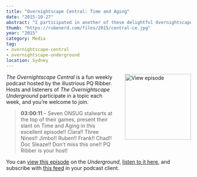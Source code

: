 ```yaml
---
title: "Overnightscape Central: Time and Aging"
date: "2015-10-27"
abstract: "I participated in another of these delightful Overnightscape Underground productions by PQ Ribber."
thumb: "https://rubenerd.com/files/2015/central-ce.jpg"
year: "2015"
category: Media
tag:
- overnightscape-central
- overnightscape-underground
location: Sydney
---
```

<p class="show-cover"><a href="https://onsug.com/archives/18010/"><img src="https://rubenerd.com/files/2015/central-ce.jpg" alt="View episode" style="float:right; margin:0 0 1em 2em; width:180px; height:180px;" /></a></p>

*The Overnightscape Central* is a fun weekly podcast hosted by the illustrious PQ Ribber. Hosts and listeners of *The Overnightscape Underground* participate in a topic each week, and you’re welcome to join.

> **03:00:11** – Seven ONSUG stalwarts at the top of their games, present their slant on Time and Aging in this excellent episode!! Clara!! Three Nines!! Jimbo!! Ruben!! Frank!! Chad!! Doc Sleaze!! Don't miss this one!! PQ Ribber is your host!

You can <a href="https://onsug.com/archives/18010/">view this episode</a> on the *Underground*, <a href="https://media.blubrry.com/onsug/p/onsug.com/shows/Oct15/onsug_Oct15_Central_Tim.mp3">listen to it here</a>, and subscribe with <a href="https://onsug.com/archives/category/overnightscapecentral/feed/">this feed</a> in your podcast client.
